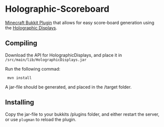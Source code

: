 Holographic-Scoreboard
======================

[Minecraft Bukkit Plugin][hgs] that allows for easy score-board generation using the [Holographic Displays][hd].

Compiling
---------

Download the API for HolographicDisplays, and place it in ```/src/main/lib/HolographicDisplays.jar```

Run the following commad:
```
 mvn install
```
A jar-file should be generated, and placed in the /target folder.

Installing
----------
Copy the jar-file to your bukkits /plugins folder, and either restart the server, or use ```plugman``` to reload the plugin.

 [hd]: http://dev.bukkit.org/bukkit-plugins/holographic-displays/ "Holographic Displays"
 [hgs]: http://dev.bukkit.org/bukkit-plugins/holographic-scoreboard/ "Holographic Scoreboard"
